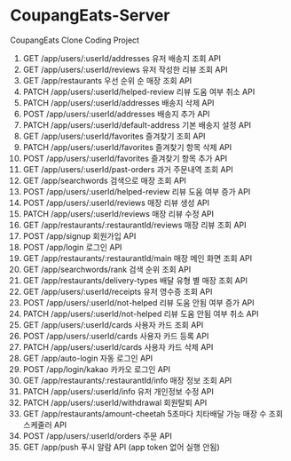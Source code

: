 # CoupangEats-Server
CoupangEats Clone Coding Project


1.  GET	/app/users/:userId/addresses	유저 배송지 조회 API
2.  GET	/app/users/:userId/reviews	유저 작성한 리뷰 조회 API
3.  GET	/app/restaurants	우선 순위 순 매장 조회 API
4.  PATCH	/app/users/:userId/helped-review	리뷰 도움 여부 취소 API
5.  PATCH	/app/users/:userId/addresses	배송지 삭제 API
6.	POST	/app/users/:userId/addresses	배송지 추가 API
7.	PATCH	/app/users/:userId/default-address	기본 배송지 설정 API
8.	GET	/app/users/:userId/favorites	즐겨찾기 조회 API
9.  PATCH	/app/users/:userId/favorites	즐겨찾기 항목 삭제 API
10.	POST	/app/users/:userId/favorites	즐겨찾기 항목 추가 API
11.	GET	/app/users/:userId/past-orders	과거 주문내역 조회 API
12.	GET	/app/searchwords	검색으로 매장 조회 API
13.	POST	/app/users/:userId/helped-review	리뷰 도움 여부 증가 API
14.	POST	/app/users/:userId/reviews	매장 리뷰 생성 API
15.	PATCH	/app/users/:userId/reviews	매장 리뷰 수정 API
16.	GET	/app/restaurants/:restaurantId/reviews	매장 리뷰 조회 API
17.	POST	/app/signup	회원가입 API
18.	POST	/app/login	로그인 API
19.	GET	/app/restaurants/:restaurantId/main	매장 메인 화면 조회 API
20.	GET	/app/searchwords/rank	검색 순위 조회 API
21.	GET	/app/restaurants/delivery-types	배달 유형 별 매장 조회 API
22.	GET	/app/users/:userId/receipts	유저 영수증 조회 API
23.	POST	/app/users/:userId/not-helped	리뷰 도움 안됨 여부 증가 API
24.	PATCH	/app/users/:userId/not-helped	리뷰 도움 안됨 여부 취소 API
25.	GET	/app/users/:userId/cards	사용자 카드 조회 API
26.	POST	/app/users/:userId/cards	사용자 카드 등록 API
27.	PATCH	/app/users/:userId/cards	사용자 카드 삭제 API
28.	GET	/app/auto-login	자동 로그인 API
29.	POST	/app/login/kakao	카카오 로그인 API
30.	GET	/app/restaurants/:restaurantId/info	매장 정보 조회 API
31.	PATCH	/app/users/:userId/info	유저 개인정보 수정 API
32.	PATCH	/app/users/:userId/withdrawal	회원탈퇴 API
33.	GET	/app/restaurants/amount-cheetah	5초마다 치타배달 가능 매장 수  조회 스케줄러 API
34.	POST	/app/users/:userId/orders	주문 API
35.	GET	/app/push	푸시 알람 API (app token 없어 실행 안됨)
